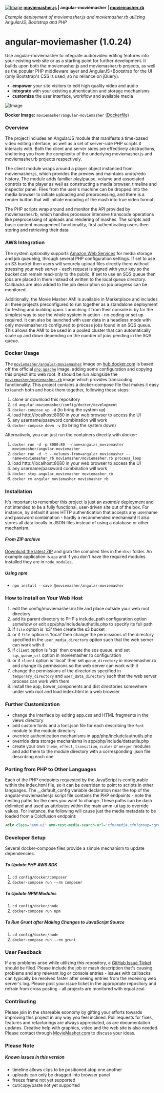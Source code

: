 [![Image](https://github.com/moviemasher/angular-moviemasher/raw/master/README/logo-120x60.png "MovieMasher.com")](https://moviemasher.com)
**[moviemasher.js](https://github.com/moviemasher/moviemasher.js "stands below angular-moviemasher, providing audiovisual playback handling and edit support in a web browser") | angular-moviemasher | [moviemasher.rb](https://github.com/moviemasher/moviemasher.rb "sits behind angular-moviemasher, providing processor intensive video transcoding services through a simple API")**

*Example deployment of moviemasher.js and moviemasher.rb utilizing AngularJS, Bootstrap and PHP*
# angular-moviemasher (1.0.24)

Use angular-moviemasher to integrate audio/video editing features into your existing web site or as a starting point for further development. It builds upon both the moviemasher.js and moviemasher.rb projects, as well as the popular PHP middleware layer and AngularJS+Bootstrap for the UI (only Bootstrap's CSS is used, so no reliance on jQuery).

- **empower** your site visitors to edit high quality video and audio
- **integrate** with your existing authentication and storage mechanisms
- **customize** the user interface, workflow and available media

![Image](https://github.com/moviemasher/angular-moviemasher/raw/master/README/ui.jpg "User Interfacee")

**Docker Image:** `moviemasher/angular-moviemasher` [(Dockerfile)](Dockerfile)

### Overview
The project includes an AngularJS module that manifests a time-based video editing interface, as well as a set of server-side PHP scripts it interacts with. Both the client and server sides are effectively abstractions, sheltering you from the complexity of the underlying moviemasher.js and moviemasher.rb projects respectively.

The client module wraps around a player object instanced from moviemasher.js, which provides the preview and maintains undo/redo history. The module adds familiar play/pause, volume and associated controls to the player as well as constructing a media browser, timeline and inspector panel. Files from the user's machine can be dropped into the media browser to initiate uploading and preprocessing, and there is a render button that will initiate encoding of the mash into true video format.

The PHP scripts wrap around and monitor the API provided by moviemasher.rb, which handles processor intensive transcode operations like preprocessing of uploads and rendering of mashes. The scripts add basic content management functionality, first authenticating users then storing and retrieving their data.

### AWS Integration
The system *optionally* supports [Amazon Web Services](http://aws.amazon.com) for media storage and job queueing, through several PHP configuration settings. If set to use an S3 bucket then users will securely upload files directly there without stressing your web server - each request is signed with your key so the bucket can remain read-only to the public. If set to use an SQS queue then jobs are placed in them instead of written to the local queue directory. Callbacks are also added to the job description so job progress can be monitored.

Additionally, the Movie Masher AMI is available in Marketplace and includes all three projects preconfigured to run together as a standalone deployment for testing and building upon. Launching it from their console is by far the simplest way to see the whole system in action - no coding or set up required. It can also be launched with user data in a headless mode with only moviemasher.rb configured to process jobs found in an SQS queue. This allows the AMI to be used in a pooled cluster that can automatically scale up and down depending on the number of jobs pending in the SQS queue.

### Docker Usage
The [`moviemasher/angular-moviemasher`](https://registry.hub.docker.com/u/moviemasher/angular-moviemasher/) image on [hub.docker.com](https://hub.docker.com) is based off the official [`php:apache`](https://registry.hub.docker.com/_/php/) image, adding some configuration and copying this project into web root. It should be run alongside the [`moviemasher/moviemasher.rb`](https://registry.hub.docker.com/u/moviemasher/moviemasher.rb/) image which provides transcoding functionality. This project contains a docker-compose file that makes it easy to launch both and hook them together, following these steps:
1. clone or download this repository
1. `cd angular-moviemasher/config/docker/development`
1. `docker-compose up -d` (to bring the system up)
1. load http://localhost:8080 in your web browser to access the UI
1. any username/password combination will work
1. `docker-compose down -v` (to bring the system down)

Alternatively, you can just run the containers directly with docker:
1. `docker run -d -p 8080:80 --name=angular_moviemasher moviemasher/angular-moviemasher`
1. `docker run -d -t --volumes-from=angular_moviemasher --name=moviemasher_rb moviemasher/moviemasher.rb process_loop`
1. load http://localhost:8080 in your web browser to access the UI
1. any username/password combination will work
1. `docker stop angular_moviemasher moviemasher_rb`
1. `docker rm angular_moviemasher moviemasher_rb`

### Installation

It's important to remember this project is just an *example* deployment and not intended to be a fully functional, user-driven site out of the box. For instance, by default it uses HTTP authentication that accepts any username and password combination - hardly a recommended mechanism! It also stores all data locally in JSON files instead of using a database or other mechanism.

##### From ZIP archive

[Download the latest ZIP](https://github.com/moviemasher/moviemasher.js/archive/master.zip) and grab the compiled files in the `dist` folder. An example application is `app` and if you don't have the required modules installed they are in `node_modules`.

##### Using npm
- `npm install --save @moviemasher/angular-moviemasher`

### How to Install on Your Web Host
1. edit the config/moviemasher.ini file and place outside your web root directory
2. add its parent directory to PHP's include_path configuration option somehow or edit app/php/include/authutils.php to specify its full path
3. if `file` option is 's3' then create the s3 bucket
4. or if `file` option is 'local' then change the permissions of the directory specified in the `user_media_directory` option such that the web server can work with it
5. if `client` option is 'sqs' then create the sqs queue, and set `sqs_queue_url` option in moviemasher.rb configuration
6. or if `client` option is 'local' then set `queue_directory` in moviemasher.rb and change its permissions so the web server can work with it
7. change the permissions of the directories specified in `temporary_directory` and `user_data_directory` such that the web server process can work with them
8. install the app, bower_components and dist directories somewhere under web root and load index.html in a web browser

### Further Customization
- change the interface by editing app.css and HTML fragments in the views directory
- add custom fonts and a font.json file for each describing the `font` module to the module directory
- override authentication mechanisms in app/php/include/authutils.php
- override data storage mechanisms in app/php/include/datautils.php
- create your own `theme`, `effect`, `transition`, `scaler` or `merger` modules and add them to the module directory with a corresponding .json file describing each one

### Porting from PHP to Other Languages
Each of the PHP endpoints requested by the JavaScript is configurable within the index.html file, so it can be overriden to point to scripts in other languages. The __default_config variable declaration near the top of the angular-moviemasher.js script file contains the PHP endpoints - note the nesting paths for the ones you want to change. These paths can be dash delimited and used as attributes within the main amm-ui tag to override values. For instance, the following will cause just the media metadata to be loaded from a Coldfusion endpoint:
```html
<div class='amm-ui' amm-rest-media-search-url='cfm/media.cfm?group=:group'></div>
```
### Developer Setup
Several docker-compose files provide a simple mechanism to update dependencies.

##### To Update PHP AWS SDK
1. `cd config/docker/composer`
1. `docker-compose run --rm composer`

##### To Update NPM Modules
1. `cd config/docker/node`
1. `docker-compose run npm`

##### To Run Grunt after Making Changes to JavaScript Source
1. `cd config/docker/node`
1. `docker-compose run --rm grunt`

### User Feedback
If any problems arise while utilizing this repository, a [GitHub Issue Ticket](https://github.com/moviemasher/angular-moviemasher/issues) should be filed. Please include the job or mash description that's causing problems and any relevant log or console entries - issues with callbacks can typically be resolved faster after seeing entries from the receiving web server's log. Please post your issue ticket in the appropriate repository and refrain from cross posting - all projects are monitored with equal zeal.

### Contributing
Please join in the shareable economy by gifting your efforts towards improving this project in any way you feel inclined. Pull requests for fixes, features and refactorings are always appreciated, as are documentation updates. Creative help with graphics, video and the web site is also needed. Please contact through [MovieMasher.com](https://moviemasher.com) to discuss your ideas.

### Please Note
##### Known issues in this version
- timeline allows clips to be positioned atop one another
- uploads can only be dragged into browser panel
- freeze frame not yet supported
- cut/copy/paste not yet supported
